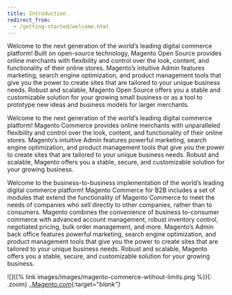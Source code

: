 ```yaml
---
title: Introduction
redirect_from:
  - /getting-started/welcome.html
---
```


<!--{% if "Default.CE Only" contains site.edition %}-->
Welcome to the next generation of the world’s leading digital commerce platform! Built on open-source technology, Magento Open Source provides online merchants with flexibility and control over the look, content, and functionality of their online stores. Magento’s intuitive Admin features marketing, search engine optimization, and product management tools that give you the power to create sites that are tailored to your unique business needs. Robust and scalable, Magento Open Source offers you a stable and customizable solution for your growing small business or as a tool to prototype new ideas and business models for larger merchants.
<!--{% endif %}-->
<!--{% if "Default.EE Only" contains site.edition %}-->
Welcome to the next generation of the world’s leading digital commerce platform! Magento Commerce provides online merchants with unparalleled flexibility and control over the look, content, and functionality of their online stores. Magento’s intuitive Admin features powerful marketing, search engine optimization, and product management tools that give you the power to create sites that are tailored to your unique business needs. Robust and scalable, Magento offers you a stable, secure, and customizable solution for your growing business.
<!--{% endif %}-->
<!--{% if "Default.B2B Only" contains site.edition %}-->
Welcome to the business-to-business implementation of the world’s leading digital commerce platform! Magento Commerce for B2B includes a set of modules that extend the functionality of Magento Commerce to meet the needs of companies who sell directly to other companies, rather than to consumers. Magento combines the convenience of business to-consumer commerce with advanced account management, robust inventory control, negotiated pricing, bulk order management, and more. Magento’s Admin back office features powerful marketing, search engine optimization, and product management tools that give you the power to create sites that are tailored to your unique business needs. Robust and scalable, Magento offers you a stable, secure, and customizable solution for your growing business.
<!--{% endif %}-->

![]({% link images/images/magento-commerce-wtihout-limits.png %}){: .zoom}
_[Magento.com][1]{:target="_blank"}_

[1]: https://magento.com/solutions
